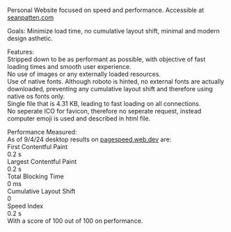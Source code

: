 Personal Website focused on speed and performance. Accessible at [seanpatten.com](https://seanpatten.com/)

Goals: Minimize load time, no cumulative layout shift, minimal and modern design asthetic. 

Features:  
Stripped down to be as performant as possible, with objective of fast loading times and smooth user experience.  
No use of images or any externally loaded resources.  
Use of native fonts. Although roboto is hinted, no external fonts are actually downloaded, preventing any cumulative layout shift and therefore using native os fonts only.  
Single file that is 4.31 KB, leading to fast loading on all connections.  
No seperate ICO for favicon, therefore no seperate request, instead computer emoji is used and described in html file.  


Performance Measured:  
As of 9/4/24 desktop results on [pagespeed.web.dev](https://pagespeed.web.dev/) are:  
First Contentful Paint  
0.2 s  
Largest Contentful Paint  
0.2 s  
Total Blocking Time  
0 ms  
Cumulative Layout Shift  
0  
Speed Index  
0.2 s  
With a score of 100 out of 100 on performance.  
